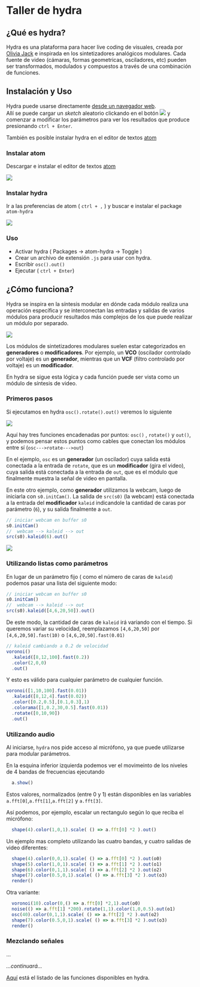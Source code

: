 Taller de hydra
===============

## ¿Qué es hydra?

Hydra es una plataforma para hacer live coding de visuales, creada por [Olivia Jack](https://github.com/ojack) e inspirada en los sintetizadores analógicos modulares.
Cada fuente de video (cámaras, formas geometricas, osciladores, etc) pueden ser transformados, modulados y compuestos a través de una combinación de funciones.


## Instalación y Uso

Hydra puede usarse directamente  [desde un navegador web](https://hydra-editor.glitch.me/).  
Allí se puede cargar un *sketch* aleatorio clickando en el botón ![](./images/random.png) y comenzar a modificar los parámetros para ver los resultados que produce presionando  `ctrl + Enter`.



También es posible instalar hydra en el editor de textos [atom](http://atom.io)


### Instalar atom

Descargar e instalar el editor de textos [atom](https://atom.io/)

![](./images/atom.png)

### Instalar hydra
 Ir a las preferencias de atom ( `ctrl + ,` ) y buscar e instalar el package `atom-hydra`

 ![](./images/settings.png)

### Uso

  * Activar hydra ( Packages -> atom-hydra -> Toggle )
  * Crear un archivo de extensión `.js` para usar con hydra.
  * Escribir `osc().out()`
  * Ejecutar ( `ctrl + Enter`)

## ¿Cómo funciona?

Hydra se inspira en la síntesis modular en dónde cada módulo realiza una operación específica y se interconectan las entradas y salidas de varios módulos para producir resultados más complejos de los que puede realizar un módulo por separado.

![](./images/eurorack.jpg)

Los módulos de sintetizadores modulares suelen estar categorizados en **generadores** o **modificadores**. Por ejemplo, un **VCO** (oscilador controlado por voltaje) es un **generador**, mientras que un **VCF** (filtro controlado por voltaje) es un **modificador**.


En hydra se sigue esta lógica y cada función puede ser vista como un módulo de síntesis de video.

### Primeros pasos

Si ejecutamos en hydra `osc().rotate().out()` veremos lo siguiente

![](./images/osc.png)

Aquí hay tres funciones encadenadas por puntos: `osc()` , `rotate()` y `out()`, y podemos pensar estos puntos como cables que conectan los módulos entre sí (`osc--->rotate--->out`)

En el ejemplo, `osc` es un **generador** (un oscilador) cuya salida está conectada a la entrada de `rotate`, que es un **modificador** (gira el video), cuya salida está conectada a la entrada de `out`, que es el módulo que finalmente muestra la señal de video en pantalla.

En este otro ejemplo, como **generador** utilizamos la webcam, luego de iniciarla con `s0.initCam()`. La salida de `src(s0)` (la webcam) está conectada a la entrada del **modificador** `kaleid` indicandole la cantidad de caras por parámetro (`6`), y su salida finalmente a `out`.

```js
// iniciar webcam en buffer s0
s0.initCam()
//  webcam --> kaleid --> out
src(s0).kaleid(6).out()
```

![](./images/ojos.png)


### Utilizando listas como parámetros

En lugar de un parámetro fijo ( como el número de caras de `kaleid`) podemos pasar una lista del siguiente modo:

```js
// iniciar webcam en buffer s0
s0.initCam()
//  webcam --> kaleid --> out
src(s0).kaleid([4,6,20,50]).out()
```

De este modo, la cantidad de caras de `kaleid` irá variando con el tiempo. Si queremos variar su velocidad, reemplazamos `[4,6,20,50]` por `[4,6,20,50].fast(10)` o  `[4,6,20,50].fast(0.01)`

```js
// kaleid cambiando a 0.2 de velocidad
voronoi()
  .kaleid([8,12,100].fast(0.2))
  .color(2,0,0)
  .out()
```

Y esto es válido para cualquier parámetro de cualquier función.

```js
voronoi([1,10,100].fast(0.01))
  .kaleid([8,12,4].fast(0.02))
  .color([0.2,0.5],[0.1,0.3],1)
  .colorama([1,0.2,30,0.5].fast(0.01))
  .rotate([0,10,90])
  .out()
```


### Utilizando audio
Al iniciarse, `hydra` nos pide acceso al micrófono, ya que puede utilizarse para modular parámetros.

En la esquina inferior izquierda podemos ver  el movimeinto de los niveles de 4 bandas de frecuencias ejecutando
```js
  a.show()
```

Estos valores, normalizados (entre 0 y 1) están disponibles en las variables `a.fft[0]`,`a.fft[1]`,`a.fft[2]` y `a.fft[3]`.

Así podemos, por ejemplo, escalar un rectangulo según lo que reciba el micrófono:
```js
  shape(4).color(1,0,1).scale( () => a.fft[0] *2 ).out()
```

Un ejemplo mas completo utilizando las cuatro bandas, y cuatro salidas de video diferentes:
```js
  shape(4).color(0,0,1).scale( () => a.fft[0] *2 ).out(o0)
  shape(5).color(1,0,1).scale( () => a.fft[1] *2 ).out(o1)
  shape(6).color(0,1,1).scale( () => a.fft[2] *2 ).out(o2)
  shape(7).color(0.5,0,1).scale( () => a.fft[3] *2 ).out(o3)
  render()
```

Otra variante:
```js
  voronoi(10).color(0,() => a.fft[0] *2,1).out(o0)
  noise(() => a.fft[1] *200).rotate(1,1).color(1,0,0.5).out(o1)
  osc(40).color(0,1,1).scale( () => a.fft[2] *2 ).out(o2)
  shape(7).color(0.5,0,1).scale( () => a.fft[3] *2 ).out(o3)
  render()
```




### Mezclando señales
...



*...continuará...*


[Aquí](https://github.com/ojack/hydra/blob/master/docs/funcs.md) está el listado de las funciones disponibles en hydra.
